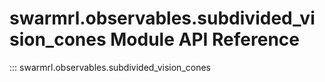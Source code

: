 # swarmrl.observables.subdivided_vision_cones Module API Reference

::: swarmrl.observables.subdivided_vision_cones
